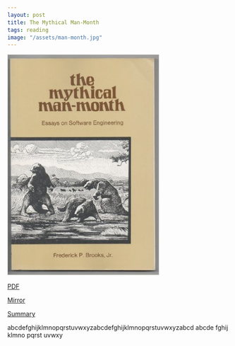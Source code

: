 ```yaml
---
layout: post
title: The Mythical Man-Month
tags: reading
image: "/assets/man-month.jpg"
---
```

![man-month](/assets/man-month.jpg)

[PDF](https://umich.instructure.com/files/884126/download?download_frd=1)

[Mirror](https://drive.google.com/open?id=0BxwvD5jbCicTb2diMjBJN0JkWlk)

[Summary](https://www.cs.virginia.edu/~evans/greatworks/mythical.pdf)

abcde­fghijklmnopqrstu­vwxyz­abcde­fghijklmnopqrstu­vwxyz­abcd abcde­ fghij klmno pqrst u­vwxy  